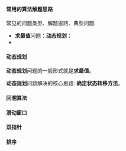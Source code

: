 #### 常用的算法解题思路

常见的问题类型、解题思路、典型问题:
- **求最值**问题：**动态规划**；
- 



#### 动态规划

**动态规划**问题的一般形式就是**求最值**。

**动态规划**问题解决的核心思路: **确定状态转移方法**。




#### 回溯算法


#### 滑动窗口


#### 双指针



#### 排序


#### 